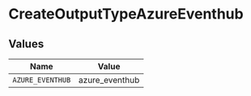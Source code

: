 # CreateOutputTypeAzureEventhub


## Values

| Name             | Value            |
| ---------------- | ---------------- |
| `AZURE_EVENTHUB` | azure_eventhub   |